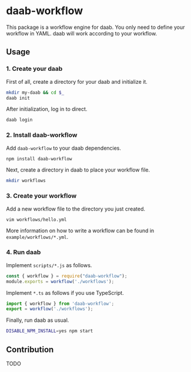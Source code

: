 # daab-workflow

This package is a workflow engine for daab. You only need to define your workflow in YAML. daab will work according to your workflow.

## Usage

### 1. Create your daab

First of all, create a directory for your daab and initialize it.

```bash
mkdir my-daab && cd $_
daab init
```

After initialization, log in to direct.

```bash
daab login
```

### 2. Install daab-workflow

Add `daab-workflow` to your daab dependencies.

```bash
npm install daab-workflow
```

Next, create a directory in daab to place your workflow file.

```bash
mkdir workflows
```

### 3. Create your workflow

Add a new workflow file to the directory you just created.

```bash
vim workflows/hello.yml
```

More information on how to write a workflow can be found in `example/workflows/*.yml`.

### 4. Run daab

Implement `scripts/*.js` as follows.

```javascript
const { workflow } = require("daab-workflow");
module.exports = workflow('./workflows');
```

Implement `*.ts` as follows if you use TypeScript.

```typescript
import { workflow } from 'daab-workflow';
export = workflow('./workflows');
```

Finally, run daab as usual.

```bash
DISABLE_NPM_INSTALL=yes npm start
```

## Contribution

TODO
